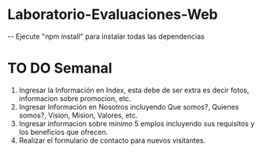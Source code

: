 # Laboratorio-Evaluaciones-Web

-- Ejecute "npm install" para instalar todas las dependencias

# TO DO Semanal
1. Ingresar la Información en Index, esta debe de ser extra es decir fotos, informacion sobre promocion, etc.
2. Ingresar Información en Nosotros incluyendo Que somos?, Quienes somos?, Vision, Mision, Valores, etc.
3. Ingresar informacion sobre minimo 5 emplos incluyendo sus requisitos y los beneficios que ofrecen.
4. Realizar el formulario de contacto para nuevos visitantes.